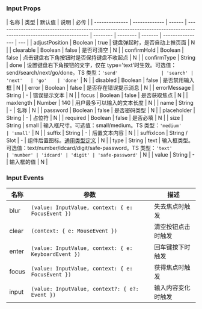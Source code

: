 ### Input Props

| 名称           | 类型          | 默认值 | 说明                                                                                                                | 必传     |
| -------------- | ------------- | ------ | ------------------------------------------------------------------------------------------------------------------- | -------- | -------- | ------- | ---------------- | --- |
| adjustPosition | Boolean       | true   | 键盘弹起时，是否自动上推页面                                                                                        | N        |
| clearable      | Boolean       | false  | 是否可清空                                                                                                          | N        |
| confirmHold    | Boolean       | false  | 点击键盘右下角按钮时是否保持键盘不收起点                                                                            | N        |
| confirmType    | String        | done   | 设置键盘右下角按钮的文字，仅在 type='text'时生效。可选值：send/search/next/go/done。TS 类型：`'send'                | 'search' | 'next'   | 'go'    | 'done'`          | N   |
| disabled       | Boolean       | false  | 是否禁用输入框                                                                                                      | N        |
| error          | Boolean       | false  | 是否存在错误提示消息                                                                                                | N        |
| errorMessage   | String        | -      | 错误提示文本                                                                                                        | N        |
| focus          | Boolean       | false  | 是否获取焦点                                                                                                        | N        |
| maxlength      | Number        | 140    | 用户最多可以输入的文本长度                                                                                          | N        |
| name           | String        | -      | 名称                                                                                                                | N        |
| password       | Boolean       | false  | 是否密码类型                                                                                                        | N        |
| placeholder    | String        | -      | 占位符                                                                                                              | N        |
| required       | Boolean       | false  | 是否必填                                                                                                            | N        |
| size           | String        | small  | 输入框尺寸。可选值：small/medium。TS 类型：`'medium'                                                                | 'small'` | N        |
| suffix         | String        | -      | 后置文本内容                                                                                                        | N        |
| suffixIcon     | String / Slot | -      | 组件后置图标。[通用类型定义](https://git.code.oa.com/TDesign/tdesign-miniprogram/blob/develop/src/common/common.ts) | N        |
| type           | String        | text   | 输入框类型。可选值：text/number/idcard/digit/safe-password。TS 类型：`'text'                                        | 'number' | 'idcard' | 'digit' | 'safe-password'` | N   |
| value          | String        | -      | 输入框的值                                                                                                          | N        |

### Input Events

| 名称  | 参数                                                 | 描述               |
| ----- | ---------------------------------------------------- | ------------------ |
| blur  | `(value: InputValue, context: { e: FocusEvent })`    | 失去焦点时触发     |
| clear | `(context: { e: MouseEvent })`                       | 清空按钮点击时触发 |
| enter | `(value: InputValue, context: { e: KeyboardEvent })` | 回车键按下时触发   |
| focus | `(value: InputValue, context: { e: FocusEvent })`    | 获得焦点时触发     |
| input | `(value: InputValue, context?: { e?: Event })`       | 输入内容变化时触发 |
